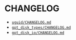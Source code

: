 # CHANGELOG

* [`uguid/CHANGELOG.md`](uguid/CHANGELOG.md)
* [`gpt_disk_types/CHANGELOG.md`](gpt_disk_types/CHANGELOG.md)
* [`gpt_disk_io/CHANGELOG.md`](gpt_disk_io/CHANGELOG.md)
